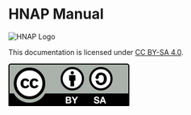 
<h1>HNAP Manual</h1>

![HNAP Logo](https://hnap.de/assets/img/hnap_logo.png)

This documentation is licensed under [CC BY-SA 4.0](https://creativecommons.org/licenses/by-sa/4.0/).

![CC-BY-SA](assets/cc-by-sa.svg)  
